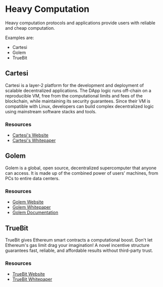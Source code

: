 # Heavy Computation
Heavy computation protocols and applications provide users with reliable and cheap computation. 

Examples are:

  * Cartesi
  * Golem
  * TrueBit

## Cartesi

Cartesi is a layer-2 platform for the development and deployment of scalable decentralized applications. The DApp logic runs off-chain on a reproducible VM, free from the computational limits and fees of the blockchain, while maintaining its security guarantees. Since their VM is compatible with Linux, developers can build complex decentralized logic using mainstream software stacks and tools.

### Resources

* [Cartesi's Website](https://cartesi.io)
* [Cartesi's Whitepaper](https://cartesi.io/cartesi_whitepaper.pdf)

## Golem
Golem is a global, open source, decentralized supercomputer that anyone can access. It is made up of the combined power of users' machines, from PCs to entire data centers. 

### Resources
* [Golem Website](https://golem.network/)
* [Golem Whitepaper](https://golem.network/crowdfunding/Golemwhitepaper.pdf)
* [Golem Documentation](https://golem.network/documentation/understanding-beta/)

## TrueBit
TrueBit gives Ethereum smart contracts a computational boost. Don't let Ethereum's gas limit drag your imagination! A novel incentive structure guarantees fast, reliable, and affordable results without third-party trust.

### Resources
* [TrueBit Website](https://truebit.io/)
* [TrueBit Whitepaper](https://people.cs.uchicago.edu/~teutsch/papers/truebit.pdf)

